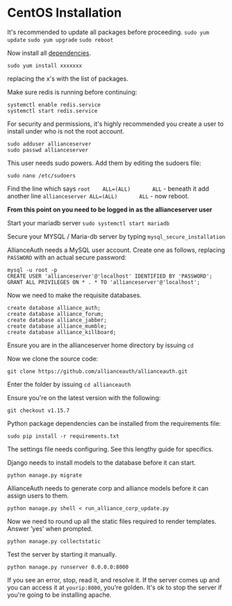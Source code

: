 # CentOS Installation

It's recommended to update all packages before proceeding.
    `sudo yum update`
    `sudo yum upgrade`
    `sudo reboot`

Now install all [dependencies](dependencies.md).

    sudo yum install xxxxxxx

replacing the x's with the list of packages.

Make sure redis is running before continuing:

    systemctl enable redis.service
    systemctl start redis.service

For security and permissions, it's highly recommended you create a user to install under who is not the root account.

    sudo adduser allianceserver
    sudo passwd allianceserver

This user needs sudo powers. Add them by editing the sudoers file:

    sudo nano /etc/sudoers

Find the line which says `root    ALL=(ALL)       ALL` - beneath it add another line `allianceserver ALL=(ALL)       ALL` - now reboot.

**From this point on you need to be logged in as the allianceserver user**

Start your mariadb server `sudo systemctl start mariadb`

Secure your MYSQL / Maria-db server by typing `mysql_secure_installation `

AllianceAuth needs a MySQL user account. Create one as follows, replacing `PASSWORD` with an actual secure password:

    mysql -u root -p
    CREATE USER 'allianceserver'@'localhost' IDENTIFIED BY 'PASSWORD';
    GRANT ALL PRIVILEGES ON * . * TO 'allianceserver'@'localhost';

Now we need to make the requisite databases.

    create database alliance_auth;
    create database alliance_forum;
    create database alliance_jabber;
    create database alliance_mumble;
    create database alliance_killboard;

Ensure you are in the allianceserver home directory by issuing `cd`

Now we clone the source code:

    git clone https://github.com/allianceauth/allianceauth.git

Enter the folder by issuing `cd allianceauth`

Ensure you're on the latest version with the following:

    git checkout v1.15.7

Python package dependencies can be installed from the requirements file:

    sudo pip install -r requirements.txt

The settings file needs configuring. See this lengthy guide for specifics.

Django needs to install models to the database before it can start.

    python manage.py migrate

AllianceAuth needs to generate corp and alliance models before it can assign users to them.

    python manage.py shell < run_alliance_corp_update.py

Now we need to round up all the static files required to render templates. Answer ‘yes’ when prompted.

    python manage.py collectstatic

Test the server by starting it manually.

    python manage.py runserver 0.0.0.0:8000

If you see an error, stop, read it, and resolve it. If the server comes up and you can access it at `yourip:8000`, you're golden. It's ok to stop the server if you're going to be installing apache.
